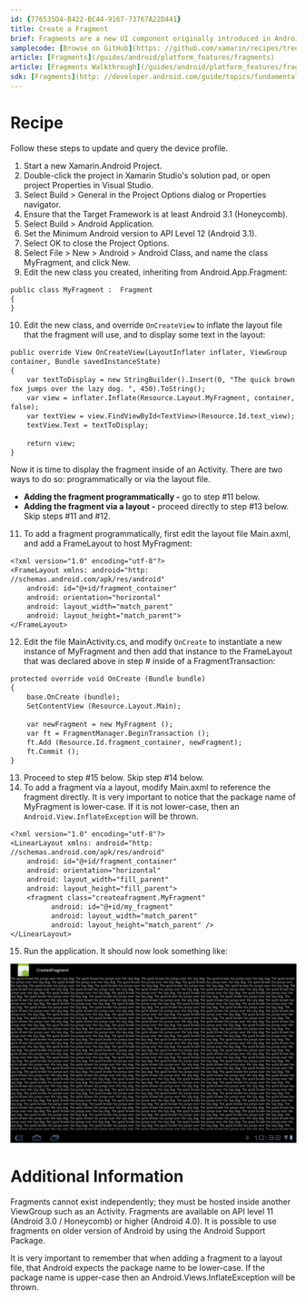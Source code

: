 ```yaml
---
id: {776535D4-B422-BC44-9167-73767A22D441}  
title: Create a Fragment  
brief: Fragments are a new UI component originally introduced in Android 3.0 (API level 11) and later and require Mono for Android 4.0 or higher. To use Fragments in older versions of Android requires the Android Support Package and Xamarin.Android 4.2, which is covered in an another HOW-TO. This recipe will show how to create a simple Fragment.  
samplecode: [Browse on GitHub](https: //github.com/xamarin/recipes/tree/master/android/other_ux/fragment/create_a_fragment)  
article: [Fragments](/guides/android/platform_features/fragments)  
article: [Fragments Walkthrough](/guides/android/platform_features/fragments/fragments_walkthrough)  
sdk: [Fragments](http: //developer.android.com/guide/topics/fundamentals/fragments.html)  
---
```


<a name="Recipe" class="injected"></a>


# Recipe

Follow these steps to update and query the device profile.

1.  Start a new Xamarin.Android Project.
2.  Double-click the project in Xamarin Studio's solution pad, or open project Properties in Visual Studio.
3.  Select Build &gt; General in the Project Options dialog or Properties navigator.
4.  Ensure that the Target Framework is at least Android 3.1 (Honeycomb).
5.  Select Build &gt; Android Application.
6.  Set the Minimum Android version to API Level 12 (Android 3.1).
7.  Select OK to close the Project Options.
8.  Select File &gt; New &gt; Android &gt; Android Class, and name the class MyFragment, and click New.
9.  Edit the new class you created, inheriting from Android.App.Fragment: 


```
public class MyFragment :  Fragment
{
}
```

<ol start="10">
  <li>Edit the new class, and override <code>OnCreateView</code> to inflate the layout file that the fragment will use, and to display some text in the layout: </li>
</ol>

```
public override View OnCreateView(LayoutInflater inflater, ViewGroup container, Bundle savedInstanceState)
{
    var textToDisplay = new StringBuilder().Insert(0, "The quick brown fox jumps over the lazy dog. ", 450).ToString();
    var view = inflater.Inflate(Resource.Layout.MyFragment, container, false);
    var textView = view.FindViewById<TextView>(Resource.Id.text_view);
    textView.Text = textToDisplay;

    return view;
}
```

Now it is time to display the fragment inside of an Activity. There are two
ways to do so:  programmatically or via the layout file.

-   **Adding the fragment programmatically -** go to step #11 below.
-   **Adding the fragment via a layout -** proceed directly to step #13 below. Skip steps #11 and #12.


<ol start="11">
  <li>To add a fragment programmatically, first edit the layout file Main.axml, and add a FrameLayout to host MyFragment: </li>
</ol>

```
<?xml version="1.0" encoding="utf-8"?>
<FrameLayout xmlns: android="http: //schemas.android.com/apk/res/android"
    android: id="@+id/fragment_container"
    android: orientation="horizontal"
    android: layout_width="match_parent"
    android: layout_height="match_parent">
</FrameLayout>
```

<ol start="12">
  <li>Edit the file MainActivity.cs, and modify <code>OnCreate</code> to instantiate a new instance of MyFragment and then add that instance to the FrameLayout that was declared above in step # inside of a FragmentTransaction: </li>
</ol>


```
protected override void OnCreate (Bundle bundle)
{
    base.OnCreate (bundle);
    SetContentView (Resource.Layout.Main);

    var newFragment = new MyFragment ();
    var ft = FragmentManager.BeginTransaction ();
    ft.Add (Resource.Id.fragment_container, newFragment);
    ft.Commit ();
}
```

<ol start="13">
  <li>Proceed to step #15 below. Skip step #14 below.</li>
  <li>To add a fragment via a layout, modify Main.axml to reference the fragment directly. It is very important to notice that the package name of MyFragment is lower-case. If it is not lower-case, then an <code>Android.View.InflateException</code> will be thrown.</li>
</ol>

```
<?xml version="1.0" encoding="utf-8"?>
<LinearLayout xmlns: android="http: //schemas.android.com/apk/res/android"
    android: id="@+id/fragment_container"
    android: orientation="horizontal"
    android: layout_width="fill_parent"
    android: layout_height="fill_parent">
    <fragment class="createafragment.MyFragment"
          android: id="@+id/my_fragment"
          android: layout_width="match_parent"
          android: layout_height="match_parent" />
</LinearLayout>
```

<ol start="15">
  <li>Run the application. It should now look something like: </li>
</ol>

 [ ![](Images/CreateAFragment.png)](Images/CreateAFragment.png)

 <a name="Additional_Information" class="injected"></a>


# Additional Information

Fragments cannot exist independently; they must be hosted inside another
ViewGroup such as an Activity. Fragments are available on API level 11 (Android
3.0 / Honeycomb) or higher (Android 4.0). It is possible to use fragments on
older version of Android by using the Android Support Package.

It is very important to remember that when adding a fragment to a layout
file, that Android expects the package name to be lower-case. If the package
name is upper-case then an Android.Views.InflateException will be thrown.